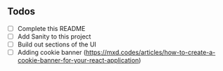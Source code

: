 ## Todos

- [ ] Complete this README 
- [ ] Add Sanity to this project
- [ ] Build out sections of the UI
- [ ] Adding cookie banner (https://mxd.codes/articles/how-to-create-a-cookie-banner-for-your-react-application)